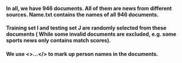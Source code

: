 #### In all, we have 946 documents. All of them are news from different sources. Name.txt contains the names of all 946 documents.
#### Training set I and testing set J are randomly selected from these documents ( While some invalid documents are excluded, e.g. some sports news only contains match scores).
#### We use <>...</> to mark up person names in the documents.  
